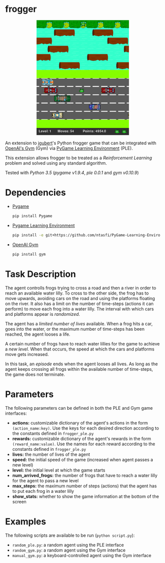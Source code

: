 # frogger

<p style="text-align:center;"><img src="frogger.png" alt="Frogger" width="300" /></p>

An extension to [jgubert](https://github.com/jgubert/)'s Python frogger game that can be integrated with [OpenAI's Gym](https://gym.openai.com/) (Gym) via [PyGame Learning Environment](https://github.com/ntasfi/PyGame-Learning-Environment) (PLE). 

This extension allows frogger to be treated as a *Reinforcement Learning* problem and solved using any standard algorithm.

Tested with *Python 3.5* (*pygame v1.9.4*, *ple 0.0.1* and *gym v0.10.9*)

# Dependencies

- [Pygame](https://www.pygame.org/wiki/GettingStarted)

  ```bash
  pip install Pygame
  ```

- [Pygame Learning Environment](https://github.com/ntasfi/PyGame-Learning-Environment)

  ```bash
  pip install -e git+https://github.com/ntasfi/PyGame-Learning-Environment.git
  ```

- [OpenAI Gym](https://github.com/openai/gym)

  ```bash
  pip install gym
  ```

# Task Description

The agent controlls frogs trying to cross a road and then a river in order to reach an available water lilly. To cross to the other side, the frog has to move upwards, avoiding cars on the road and using the platforms floating on the river. It also has a limit on the number of time-steps (actions it can perform) to move each frog into a water lilly. The interval with which cars and platforms appear is *randomized*.

The agent has a *limited number of lives* available. When a frog hits a car, goes into the water, or the maximum number of time-steps has been reached, the agent looses a life. 

A certain number of frogs have to reach water lillies for the game to achieve a *new level*. When that occurs, the speed at which the cars and platforms move gets increased.

In this task, an *episode* ends when the agent looses all lives. As long as the agent keeps crossing all frogs within the available number of time-steps, the game does not terminate.

# Parameters

The following parameters can be defined in both the PLE and Gym game interfaces:

- **actions:** customizable dictionary of the agent's actions in the form `(action_name:key)`. Use the keys for each desired direction according to the constants defined in `frogger_ple.py`
- **rewards:** customizable dictionary of the agent's rewards in the form `(reward_name:value)`. 
  Use the names for each reward according to the constants defined in `frogger_ple.py`
- **lives:** the number of lives of the agent
- **speed:** the initial speed of the game (increased when agent passes a new level)
- **level:** the initial level at which the game starts
- **num_arrived_frogs:** the number of frogs that have to reach a water lilly for the agent to pass a new level 
- **max_steps:** the maximum number of steps (actions) that the agent has to put each frog in a water lilly
- **show_stats:** whether to show the game information at the bottom of the screen

# Examples

The following scripts are available to be run (`python script.py`):

- `random_ple.py`: a random agent using the PLE interface
- `random_gym.py`: a random agent using the Gym interface
- `manual_gym.py`: a keyboard-controlled agent using the Gym interface